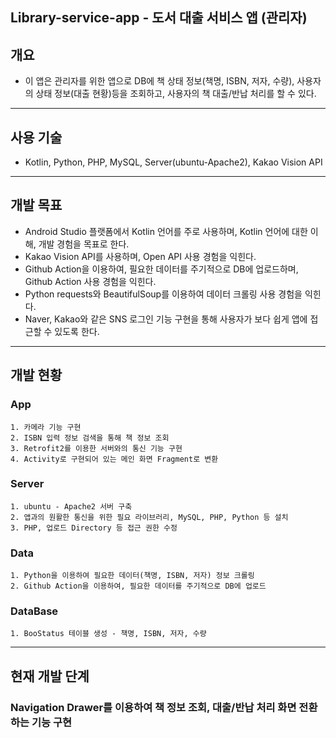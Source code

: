 ## Library-service-app - 도서 대출 서비스 앱 (관리자)

## 개요
+ 이 앱은 관리자를 위한 앱으로 DB에 책 상태 정보(책명, ISBN, 저자, 수량), 사용자의 상태 정보(대출 현황)등을 조회하고, 사용자의 책 대출/반납 처리를 할 수 있다.
---

## 사용 기술
+ Kotlin, Python, PHP, MySQL, Server(ubuntu-Apache2), Kakao Vision API
---

## 개발 목표
+ Android Studio 플랫폼에서 Kotlin 언어를 주로 사용하며, Kotlin 언어에 대한 이해, 개발 경험을 목표로 한다.
+ Kakao Vision API를 사용하며, Open API 사용 경험을 익힌다.
+ Github Action을 이용하여, 필요한 데이터를 주기적으로 DB에 업로드하며, Github Action 사용 경험을 익힌다.
+ Python requests와 BeautifulSoup를 이용하여 데이터 크롤링 사용 경험을 익힌다.
+ Naver, Kakao와 같은 SNS 로그인 기능 구현을 통해 사용자가 보다 쉽게 앱에 접근할 수 있도록 한다.
---

## 개발 현황
  ### App
    1. 카메라 기능 구현
    2. ISBN 입력 정보 검색을 통해 책 정보 조회
    3. Retrofit2를 이용한 서버와의 통신 기능 구현
    4. Activity로 구현되어 있는 메인 화면 Fragment로 변환 
    
  ### Server
    1. ubuntu - Apache2 서버 구축
    2. 앱과의 원활한 통신을 위한 필요 라이브러리, MySQL, PHP, Python 등 설치
    3. PHP, 업로드 Directory 등 접근 권한 수정
    
  ### Data
    1. Python을 이용하여 필요한 데이터(책명, ISBN, 저자) 정보 크롤링
    2. Github Action을 이용하여, 필요한 데이터를 주기적으로 DB에 업로드
    
  ### DataBase
    1. BooStatus 테이블 생성 - 책명, ISBN, 저자, 수량
---

## 현재 개발 단계
### Navigation Drawer를 이용하여 책 정보 조회, 대출/반납 처리 화면 전환하는 기능 구현
